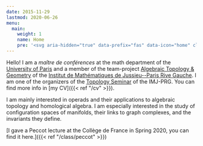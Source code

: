 ```yaml
---
date: 2015-11-29
lastmod: 2020-06-26
menu:
  main:
    weight: 1
    name: Home
    pre: '<svg aria-hidden="true" data-prefix="fas" data-icon="home" class="svg-inline--fa fa-home fa-w-18" role="img" xmlns="http://www.w3.org/2000/svg" viewBox="0 0 576 512"><path fill="currentColor" d="M488 312.7V456c0 13.3-10.7 24-24 24H348c-6.6 0-12-5.4-12-12V356c0-6.6-5.4-12-12-12h-72c-6.6 0-12 5.4-12 12v112c0 6.6-5.4 12-12 12H112c-13.3 0-24-10.7-24-24V312.7c0-3.6 1.6-7 4.4-9.3l188-154.8c4.4-3.6 10.8-3.6 15.3 0l188 154.8c2.7 2.3 4.3 5.7 4.3 9.3zm83.6-60.9L488 182.9V44.4c0-6.6-5.4-12-12-12h-56c-6.6 0-12 5.4-12 12V117l-89.5-73.7c-17.7-14.6-43.3-14.6-61 0L4.4 251.8c-5.1 4.2-5.8 11.8-1.6 16.9l25.5 31c4.2 5.1 11.8 5.8 16.9 1.6l235.2-193.7c4.4-3.6 10.8-3.6 15.3 0l235.2 193.7c5.1 4.2 12.7 3.5 16.9-1.6l25.5-31c4.2-5.2 3.4-12.7-1.7-16.9z"></path></svg>'
---
```


Hello!
I am a *maître de conférences* at the math department of the [University of Paris](https://u-paris.fr) and a member of the team-project [Algebraic Topology & Geometry](https://www.imj-prg.fr/tga/) of the [Institut de Mathématiques de Jussieu--Paris Rive Gauche](https://www.imj-prg.fr).
I am one of the organizers of the [Topology Seminar](https://www.imj-prg.fr/gestion/evenement/affEvenement/43) of the IMJ-PRG.
You can find more info in [my CV]({{< ref "/cv" >}}).

I am mainly interested in operads and their applications to algebraic topology and homological algebra.
I am especially interested in the study of configuration spaces of manifolds, their links to graph complexes, and the invariants they define.

[I gave a Peccot lecture at the Collège de France in Spring 2020, you can find it here.]({{< ref "/class/peccot" >}})
